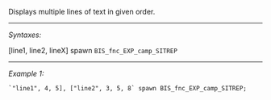 Displays multiple lines of text in given order.<br>


---
*Syntaxes:*

[line1, line2, lineX] spawn `BIS_fnc_EXP_camp_SITREP`

---
*Example 1:*

```sqf
`"line1", 4, 5], ["line2", 3, 5, 8` spawn BIS_fnc_EXP_camp_SITREP;
```